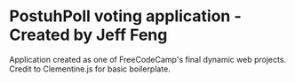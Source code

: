 # PostuhPoll voting application - Created by Jeff Feng 
Application created as one of FreeCodeCamp's final dynamic web projects. 
Credit to Clementine.js for basic boilerplate. 